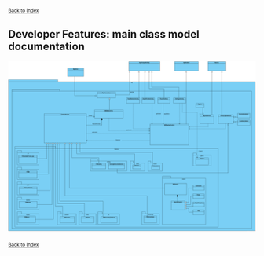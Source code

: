 <small><small>[Back to Index](../../../index.md)</small></small>

## Developer Features: main class model documentation

<img src="./Main.png" width="950" />

<small><small>[Back to Index](../../../index.md)</small></small>
